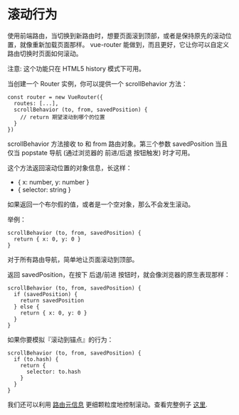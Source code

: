 滚动行为
==========

使用前端路由，当切换到新路由时，想要页面滚到顶部，或者是保持原先的滚动位置，就像重新加载页面那样。 vue-router 能做到，而且更好，它让你可以自定义路由切换时页面如何滚动。

注意: 这个功能只在 HTML5 history 模式下可用。

当创建一个 Router 实例，你可以提供一个 scrollBehavior 方法：

```
const router = new VueRouter({
  routes: [...],
  scrollBehavior (to, from, savedPosition) {
    // return 期望滚动到哪个的位置
  }
})
```

scrollBehavior 方法接收 to 和 from 路由对象。第三个参数 savedPosition 当且仅当 popstate 导航 (通过浏览器的 前进/后退 按钮触发) 时才可用。

这个方法返回滚动位置的对象信息，长这样：

- { x: number, y: number }
- { selector: string }

如果返回一个布尔假的值，或者是一个空对象，那么不会发生滚动。

举例：

```
scrollBehavior (to, from, savedPosition) {
  return { x: 0, y: 0 }
}
```

对于所有路由导航，简单地让页面滚动到顶部。

返回 savedPosition，在按下 后退/前进 按钮时，就会像浏览器的原生表现那样：

```
scrollBehavior (to, from, savedPosition) {
  if (savedPosition) {
    return savedPosition
  } else {
    return { x: 0, y: 0 }
  }
}
```

如果你要模拟『滚动到锚点』的行为：

```
scrollBehavior (to, from, savedPosition) {
  if (to.hash) {
    return {
      selector: to.hash
    }
  }
}
```

我们还可以利用 [路由元信息](https://router.vuejs.org/zh-cn/advanced/meta.html) 更细颗粒度地控制滚动。查看完整例子 [这里](https://github.com/vuejs/vue-router/blob/next/examples/scroll-behavior/app.js).